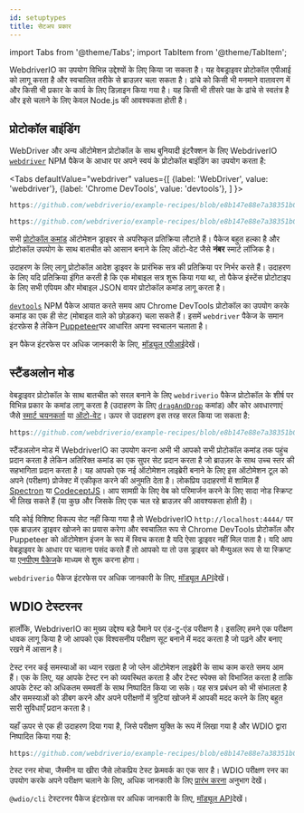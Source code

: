 ```yaml
---
id: setuptypes
title: सेटअप प्रकार
---
```


import Tabs from '@theme/Tabs';
import TabItem from '@theme/TabItem';

WebdriverIO का उपयोग विभिन्न उद्देश्यों के लिए किया जा सकता है। यह वेबड्राइवर प्रोटोकॉल एपीआई को लागू करता है और स्वचालित तरीके से ब्राउज़र चला सकता है। ढांचे को किसी भी मनमाने वातावरण में और किसी भी प्रकार के कार्य के लिए डिज़ाइन किया गया है। यह किसी भी तीसरे पक्ष के ढांचे से स्वतंत्र है और इसे चलाने के लिए केवल Node.js की आवश्यकता होती है।

## प्रोटोकॉल बाइंडिंग

WebDriver और अन्य ऑटोमेशन प्रोटोकॉल के साथ बुनियादी इंटरैक्शन के लिए WebdriverIO [`webdriver`](https://www.npmjs.com/package/webdriver) NPM पैकेज के आधार पर अपने स्वयं के प्रोटोकॉल बाइंडिंग का उपयोग करता है:

<Tabs
  defaultValue="webdriver"
  values={[
    {label: 'WebDriver', value: 'webdriver'},
 {label: 'Chrome DevTools', value: 'devtools'},
 ]
}>
<TabItem value="webdriver">

```js reference useHTTPS
https://github.com/webdriverio/example-recipes/blob/e8b147e88e7a38351b0918b4f7efbd9ae292201d/setup/webdriver.js#L5-L20
```

</TabItem>
<TabItem value="devtools">

```js reference useHTTPS
https://github.com/webdriverio/example-recipes/blob/e8b147e88e7a38351b0918b4f7efbd9ae292201d/setup/devtools.js#L2-L17
```

</TabItem>
</Tabs>

सभी [प्रोटोकॉल कमांड](./api/_webdriver.md) ऑटोमेशन ड्राइवर से अपरिष्कृत प्रतिक्रिया लौटाते हैं। पैकेज बहुत हल्का है और प्रोटोकॉल उपयोग के साथ बातचीत को आसान बनाने के लिए ऑटो-वेट जैसे __नंबर__ स्मार्ट लॉजिक है।

उदाहरण के लिए लागू प्रोटोकॉल आदेश ड्राइवर के प्रारंभिक सत्र की प्रतिक्रिया पर निर्भर करते हैं। उदाहरण के लिए यदि प्रतिक्रिया इंगित करती है कि एक मोबाइल सत्र शुरू किया गया था, तो पैकेज इंस्टेंस प्रोटोटाइप के लिए सभी एपियम और मोबाइल JSON वायर प्रोटोकॉल कमांड लागू करता है।

[`devtools`](https://www.npmjs.com/package/devtools) NPM पैकेज आयात करते समय आप Chrome DevTools प्रोटोकॉल का उपयोग करके कमांड का एक ही सेट (मोबाइल वाले को छोड़कर) चला सकते हैं। इसमें `webdriver` पैकेज के समान इंटरफ़ेस है लेकिन [Puppeteer](https://pptr.dev/)पर आधारित अपना स्वचालन चलाता है।

इन पैकेज इंटरफेस पर अधिक जानकारी के लिए, [मॉड्यूल एपीआई](/docs/api/modules)देखें।

## स्टैंडअलोन मोड

वेबड्राइवर प्रोटोकॉल के साथ बातचीत को सरल बनाने के लिए `webdriverio` पैकेज प्रोटोकॉल के शीर्ष पर विभिन्न प्रकार के कमांड लागू करता है (उदाहरण के लिए [`dragAndDrop`](./api/element/_dragAndDrop.md) कमांड) और कोर अवधारणाएं जैसे [स्मार्ट चयनकर्ता](./Selectors.md) या [ऑटो-वेट](./AutoWait.md)। ऊपर से उदाहरण इस तरह सरल किया जा सकता है:

```js reference useHTTPS
https://github.com/webdriverio/example-recipes/blob/e8b147e88e7a38351b0918b4f7efbd9ae292201d/setup/standalone.js#L2-L19
```

स्टैंडअलोन मोड में WebdriverIO का उपयोग करना अभी भी आपको सभी प्रोटोकॉल कमांड तक पहुंच प्रदान करता है लेकिन अतिरिक्त कमांड का एक सुपर सेट प्रदान करता है जो ब्राउज़र के साथ उच्च स्तर की सहभागिता प्रदान करता है। यह आपको एक नई ऑटोमेशन लाइब्रेरी बनाने के लिए इस ऑटोमेशन टूल को अपने (परीक्षण) प्रोजेक्ट में एकीकृत करने की अनुमति देता है। लोकप्रिय उदाहरणों में शामिल हैं [Spectron](https://www.electronjs.org/spectron) या [CodeceptJS](http://codecept.io)। आप सामग्री के लिए वेब को परिमार्जन करने के लिए सादा नोड स्क्रिप्ट भी लिख सकते हैं (या कुछ और जिसके लिए एक चल रहे ब्राउज़र की आवश्यकता होती है)।

यदि कोई विशिष्ट विकल्प सेट नहीं किया गया है तो WebdriverIO `http://localhost:4444/` पर एक ब्राउज़र ड्राइवर खोजने का प्रयास करेगा और स्वचालित रूप से Chrome DevTools प्रोटोकॉल और Puppeteer को ऑटोमेशन इंजन के रूप में स्विच करता है यदि ऐसा ड्राइवर नहीं मिल पाता है। यदि आप वेबड्राइवर के आधार पर चलाना पसंद करते हैं तो आपको या तो उस ड्राइवर को मैन्युअल रूप से या स्क्रिप्ट या [एनपीएम पैकेज](https://www.npmjs.com/package/chromedriver)के माध्यम से शुरू करना होगा।

`webdriverio` पैकेज इंटरफेस पर अधिक जानकारी के लिए, [मॉड्यूल API](/docs/api/modules)देखें।

## WDIO टेस्टरनर

हालाँकि, WebdriverIO का मुख्य उद्देश्य बड़े पैमाने पर एंड-टू-एंड परीक्षण है। इसलिए हमने एक परीक्षण धावक लागू किया है जो आपको एक विश्वसनीय परीक्षण सूट बनाने में मदद करता है जो पढ़ने और बनाए रखने में आसान है।

टेस्ट रनर कई समस्याओं का ध्यान रखता है जो प्लेन ऑटोमेशन लाइब्रेरी के साथ काम करते समय आम हैं। एक के लिए, यह आपके टेस्ट रन को व्यवस्थित करता है और टेस्ट स्पेक्स को विभाजित करता है ताकि आपके टेस्ट को अधिकतम समवर्ती के साथ निष्पादित किया जा सके। यह सत्र प्रबंधन को भी संभालता है और समस्याओं को डीबग करने और अपने परीक्षणों में त्रुटियां खोजने में आपकी मदद करने के लिए बहुत सारी सुविधाएँ प्रदान करता है।

यहाँ ऊपर से एक ही उदाहरण दिया गया है, जिसे परीक्षण युक्ति के रूप में लिखा गया है और WDIO द्वारा निष्पादित किया गया है:

```js reference useHTTPS
https://github.com/webdriverio/example-recipes/blob/e8b147e88e7a38351b0918b4f7efbd9ae292201d/setup/testrunner.js
```

टेस्ट रनर मोचा, जैस्मीन या खीरा जैसे लोकप्रिय टेस्ट फ्रेमवर्क का एक सार है। WDIO परीक्षण रनर का उपयोग करके अपने परीक्षण चलाने के लिए, अधिक जानकारी के लिए [प्रारंभ करना](GettingStarted.md) अनुभाग देखें।

`@wdio/cli` टेस्टरनर पैकेज इंटरफ़ेस पर अधिक जानकारी के लिए, [मॉड्यूल API](/docs/api/modules)देखें।
